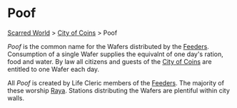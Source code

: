# Poof

[Scarred World](./scarred-world.md) > [City of Coins](./city-of-coins.md) > Poof

*Poof* is the common name for the Wafers distributed by the [Feeders](./feeders.md). Consumption of a single Wafer supplies the equivalnt of one day's ration, food and water. By law all citizens and guests of the [City of Coins](city-of-coins.md) are entitled to one Wafer each day.

All *Poof* is created by Life Cleric members of the [Feeders](./feeders.md). The majority of these worship [Raya](./pantheon.md). Stations distributing the Wafers are plentiful within city walls.